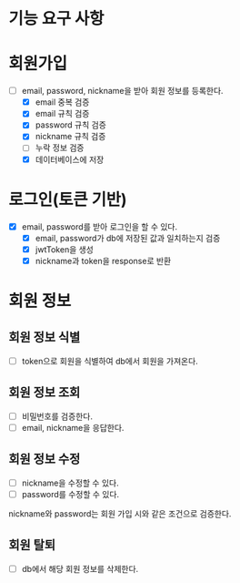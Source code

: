 # 기능 요구 사항

# 회원가입

- [ ]  email, password, nickname을 받아 회원 정보를 등록한다.
   - [x]  email 중복 검증
   - [x]  email 규칙 검증
   - [x]  password 규칙 검증
   - [x]  nickname 규칙 검증
   - [ ]  누락 정보 검증
   - [x]  데이터베이스에 저장

# 로그인(토큰 기반)

- [x]  email, password를 받아 로그인을 할 수 있다.
   - [x]  email, password가 db에 저장된 값과 일치하는지 검증
   - [x]  jwtToken을 생성
   - [x]  nickname과 token을 response로 반환

# 회원 정보

## 회원 정보 식별

- [ ]  token으로 회원을 식별하여 db에서 회원을 가져온다.

## 회원 정보 조회

- [ ]  비밀번호를 검증한다.
- [ ]  email, nickname을 응답한다.

## 회원 정보 수정

- [ ]  nickname을 수정할 수 있다.
- [ ]  password를 수정할 수 있다.

nickname와 password는 회원 가입 시와 같은 조건으로 검증한다.

## 회원 탈퇴

- [ ]  db에서 해당 회원 정보를 삭제한다.